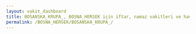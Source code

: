 ```yaml
---
layout: vakit_dashboard
title: BOSANSKA_KRUPA_, BOSNA_HERSEK için iftar, namaz vakitleri ve hava durumu - ilçe/eyalet seç
permalink: /BOSNA_HERSEK/BOSANSKA_KRUPA_/
---
```


<script type="text/javascript">
  var GLOBAL_COUNTRY = 'BOSNA_HERSEK';
  var GLOBAL_CITY = 'BOSANSKA_KRUPA_';
  var GLOBAL_STATE = '';
  var lat = 72;
  var lon = 21;
</script>
